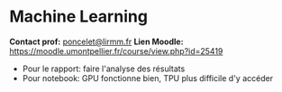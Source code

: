 # Machine Learning

**Contact prof:** poncelet@lirmm.fr
**Lien Moodle:** https://moodle.umontpellier.fr/course/view.php?id=25419

- Pour le rapport: faire l'analyse des résultats
- Pour notebook: GPU fonctionne bien, TPU plus difficile d'y accéder

<!--stackedit_data:
eyJoaXN0b3J5IjpbLTg1MjQ1MTE4NV19
-->